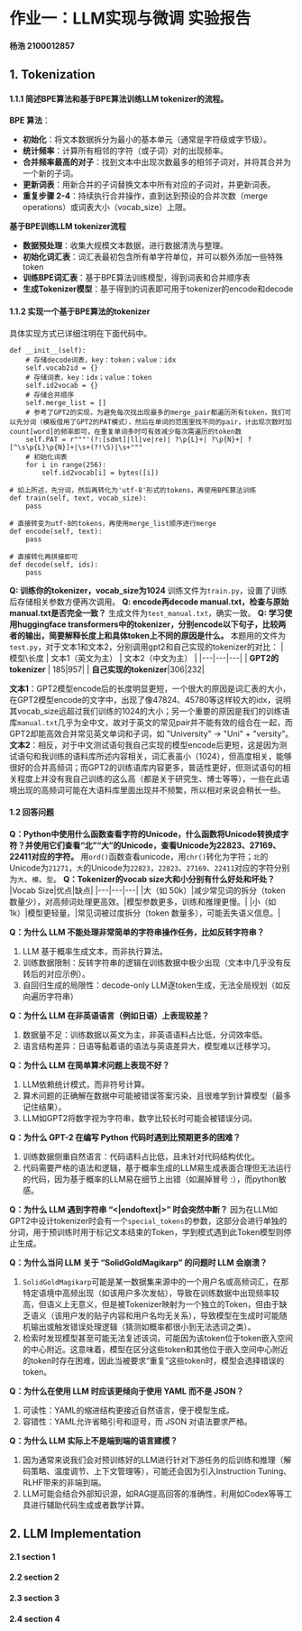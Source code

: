 # 作业一：LLM实现与微调 实验报告
#### 杨浩 2100012857

## 1. Tokenization
#### 1.1.1 简述BPE算法和基于BPE算法训练LLM tokenizer的流程。
 **BPE 算法**：
- **初始化**：将文本数据拆分为最小的基本单元（通常是字符级或字节级）。
- **统计频率**：计算所有相邻的字符（或子词）对的出现频率。
- **合并频率最高的对子**：找到文本中出现次数最多的相邻子词对，并将其合并为一个新的子词。
- **更新词表**：用新合并的子词替换文本中所有对应的子词对，并更新词表。
- **重复步骤 2-4**：持续执行合并操作，直到达到预设的合并次数（merge operations）或词表大小（vocab_size）上限。
  
 **基于BPE训练LLM tokenizer流程**
- **数据预处理**：收集大规模文本数据，进行数据清洗与整理。
- **初始化词汇表**：词汇表最初包含所有单字符单位，并可以额外添加一些特殊token
- **训练BPE词汇表**：基于BPE算法训练模型，得到词表和合并顺序表
- **生成Tokenizer模型**：基于得到的词表即可用于tokenizer的encode和decode

#### 1.1.2 实现一个基于BPE算法的tokenizer
具体实现方式已详细注明在下面代码中。
```
def __init__(self):
    # 存储decode词表，key：token；value：idx
    self.vocab2id = {}
    # 存储词表，key：idx；value：token
    self.id2vocab = {}
    # 存储合并顺序
    self.merge_list = []
    # 参考了GPT2的实现，为避免每次找出现最多的merge_pair都遍历所有token，我们可以先分词（模板借用了GPT2的PAT模式），然后在单词的范围里找不同的pair，计出现次数时加count[word]的频率即可，在重复单词多时可有效减少每次需遍历的token数
    self.PAT = r"""'(?:[sdmt]|ll|ve|re)| ?\p{L}+| ?\p{N}+| ?[^\s\p{L}\p{N}]+|\s+(?!\S)|\s+"""
    # 初始化词表
    for i in range(256):
        self.id2vocab[i] = bytes([i])

# 如上所述，先分词，然后再转化为'utf-8'形式的tokens，再使用BPE算法训练
def train(self, text, vocab_size):
    pass

# 直接转变为utf-8的tokens，再使用merge_list顺序进行merge
def encode(self, text):
    pass

# 直接转化再拼接即可
def decode(self, ids):
    pass
```
**Q: 训练你的tokenizer，vocab_size为1024**
训练文件为`train.py`，设置了训练后存储相关参数方便再次调用。
**Q: encode再decode manual.txt，检查与原始manual.txt是否完全一致？**
生成文件为`test_manual.txt`，确实一致。
**Q: 学习使用huggingface transformers中的tokenizer，分别encode以下句子，比较两者的输出，简要解释长度上和具体token上不同的原因是什么。**
本题用的文件为`test.py`，对于文本1和文本2，分别调用gpt2和自己实现的tokenizer的对比：
| 模型\长度  | 文本1（英文为主） | 文本2（中文为主） |
|---|---|---|
| **GPT2的tokenizer** | 185|957|
| **自己实现的tokenizer**|306|232|

**文本1**：GPT2模型encode后的长度明显更短，一个很大的原因是词汇表的大小，在GPT2模型encode的文字中，出现了像47824、45780等这样较大的idx，说明其vocab_size远超过我们训练的1024的大小；另一个重要的原因是我们的训练语库`manual.txt`几乎为全中文，故对于英文的常见pair并不能有效的组合在一起，而GPT2却能高效合并常见英文单词和子词，如 "University" → "Uni" + "versity"。
**文本2**：相反，对于中文测试语句我自己实现的模型encode后更短，这是因为测试语句和我训练的语料库所述内容相关，词汇表虽小（1024），但高度相关，能够很好的合并高频词；而GPT2的训练语库内容更多，普适性更好，但测试语句的相关程度上并没有我自己训练的这么高（都是关于研究生、博士等等），一些在此语境出现的高频词可能在大语料库里面出现并不频繁，所以相对来说会稍长一些。
#### 1.2 回答问题
**Q：Python中使用什么函数查看字符的Unicode，什么函数将Unicode转换成字符？并使用它们查看“北”“大”的Unicode，查看Unicode为22823、27169、22411对应的字符。**
用`ord()`函数查看unicode，用`chr()`转化为字符；`北`的Unicode为`21271`，`大`的Unicode为`22823`，`22823`、`27169`、`22411`对应的字符分别为`大`、`模`、`型`。
**Q：Tokenizer的vocab size大和小分别有什么好处和坏处？**
|Vocab Size|优点|缺点|
|---|---|---|
|大（如 50k）|减少常见词的拆分（token 数量少），对高频词处理更高效。|模型参数更多，训练和推理更慢。|
|小（如 1k）|模型更轻量。|常见词被过度拆分（token 数量多），可能丢失语义信息。|

**Q：为什么 LLM 不能处理非常简单的字符串操作任务，比如反转字符串？**
1. LLM 基于概率生成文本，而非执行算法。
2. 训练数据限制：反转字符串的逻辑在训练数据中极少出现（文本中几乎没有反转后的对应示例）。
3. 自回归生成的局限性：decode-only LLM逐token生成，无法全局规划（如反向遍历字符串）

**Q：为什么 LLM 在非英语语言（例如日语）上表现较差？**
1. 数据量不足：训练数据以英文为主，非英语语料占比低，分词效率低。
2. 语言结构差异：日语等黏着语的语法与英语差异大，模型难以迁移学习。

**Q：为什么 LLM 在简单算术问题上表现不好？**
1. LLM依赖统计模式，而非符号计算。
2. 算术问题的正确解在数据中可能被错误答案污染，且很难学到计算模型（最多记住结果）。
3. LLM如GPT2将数字视为字符串，数字比较长时可能会被错误分词。
   
**Q：为什么 GPT-2 在编写 Python 代码时遇到比预期更多的困难？**
1. 训练数据侧重自然语言：代码语料占比低，且未针对代码结构优化。
2. 代码需要严格的语法和逻辑，基于概率生成的LLM易生成表面合理但无法运行的代码，因为基于概率的LLM易在细节上出错（如漏掉冒号 :），而python敏感。

**Q：为什么 LLM 遇到字符串 “<|endoftext|>” 时会突然中断？**
因为在LLM如GPT2中设计tokenizer时会有一个`special_tokens`的参数，这部分会进行单独的分词，用于预训练时用于标记文本结束的Token，学到模式遇到此Token模型则停止生成。

**Q：为什么当问 LLM 关于 “SolidGoldMagikarp” 的问题时 LLM 会崩溃？**
1. `SolidGoldMagikarp`可能是某一数据集来源中的一个用户名或高频词汇，在那特定语境中高频出现（如该用户多次发帖），导致在训练数据中出现频率较高，但语义上无意义，但是被Tokenizer映射为一个独立的Token，但由于缺乏语义（该用户发的贴子内容和用户名均无关系），导致模型在生成时可能随机输出或触发错误处理逻辑（猜测如概率都很小到无法选词之类）。
2. 检索时发现模型甚至可能无法复述该词，可能因为该token位于token嵌入空间的中心附近。这意味着，模型在区分这些token和其他位于嵌入空间中心附近的token时存在困难，因此当被要求“重复”这些token时，模型会选择错误的token。

**Q：为什么在使用 LLM 时应该更倾向于使用 YAML 而不是 JSON？**
1. 可读性：YAML的缩进结构更接近自然语言，便于模型生成。
2. 容错性：YAML允许省略引号和逗号，而 JSON 对语法要求严格。

**Q：为什么 LLM 实际上不是端到端的语言建模？**
1. 因为通常来说我们会对预训练好的LLM进行针对下游任务的后训练和推理（解码策略、温度调节、上下文管理等），可能还会因为引入Instruction Tuning、RLHF带来的非端到端。
2. LLM可能会结合外部知识源，如RAG提高回答的准确性，利用如Codex等等工具进行辅助代码生成或者数学计算。

## 2. LLM Implementation
#### 2.1 section 1
#### 2.2 section 2
#### 2.3 section 3
#### 2.4 section 4